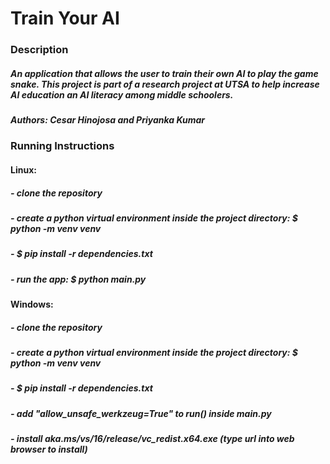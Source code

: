 # Train Your AI

### Description

##### An application that allows the user to train their own AI to play the game snake. This project is part of a research project at UTSA to help increase AI education an AI literacy among middle schoolers. 

##### Authors: Cesar Hinojosa and Priyanka Kumar

### Running Instructions

#### Linux: 
##### - clone the repository
##### - create a python virtual environment inside the project directory: $ python -m venv venv
##### - $ pip install -r dependencies.txt
##### - run the app: $ python main.py      
#### Windows:
##### - clone the repository
##### - create a python virtual environment inside the project directory: $ python -m venv venv
##### - $ pip install -r dependencies.txt
##### - add "allow_unsafe_werkzeug=True" to run() inside main.py
##### - install aka.ms/vs/16/release/vc_redist.x64.exe (type url into web browser to install)
